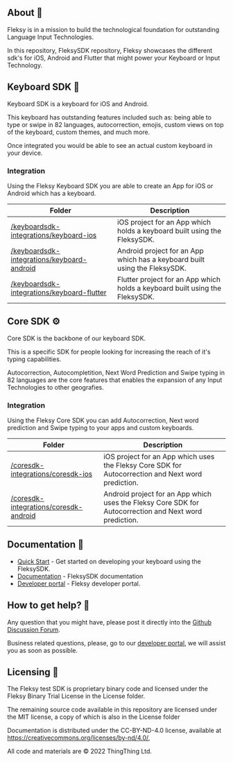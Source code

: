 
## About 🚀

Fleksy is in a mission to build the technological foundation for outstanding Language Input Technologies.

In this repository, FleksySDK repository, Fleksy showcases the different sdk's for iOS, Android and Flutter that might power your Keyboard or Input Technology.

## Keyboard SDK 📱

Keyboard SDK is a keyboard for iOS and Android.

This keyboard has outstanding features included such as: being able to type or swipe in 82 languages, autocorrection, emojis, custom views on top of the keyboard, custom themes, and much more. 

Once integrated you would be able to see an actual custom keyboard in your device. 

### Integration

Using the Fleksy Keyboard SDK you are able to create an App for iOS or Android which has a keyboard.

| Folder | Description |
| --- | --- |
| [/keyboardsdk-integrations/keyboard-ios](/keyboardsdk-integrations/keyboard-ios) | iOS project for an App which holds a keyboard built using the FleksySDK. |
| [/keyboardsdk-integrations/keyboard-android](/keyboardsdk-integrations/keyboard-android) | Android project for an App which has a keyboard built using the FleksySDK. |
| [/keyboardsdk-integrations/keyboard-flutter](/keyboardsdk-integrations/keyboard-flutter) | Flutter project for an App which holds a keyboard built using the FleksySDK. |


## Core SDK ⚙️

Core SDK is the backbone of our keyboard SDK.

This is a specific SDK for people looking for increasing the reach of it's typing capabilities.

Autocorrection, Autocompletition, Next Word Prediction and Swipe typing in 82 languages are the core features that enables the expansion of any Input Technologies to other geografies. 

###  Integration

Using the Fleksy Core SDK you can add Autocorrection, Next word prediction and Swipe typing to your apps and custom keyboards.

| Folder | Description |
| --- | --- |
| [/coresdk-integrations/coresdk-ios](/coresdk-integrations/coresdk-ios) | iOS project for an App which uses the Fleksy Core SDK for Autocorrection and Next word prediction. |
| [/coresdk-integrations/coresdk-android](/coresdk-integrations/coresdk-android) | Android project for an App which uses the Fleksy Core SDK for Autocorrection and Next word prediction. |

## Documentation 📗

- [Quick Start](https://docs.fleksy.com/quick-start/) - Get started on developing your keyboard using the FleksySDK.
- [Documentation](https://docs.fleksy.com/) - FleksySDK documentation
- [Developer portal](https://developers.fleksy.com) - Fleksy developer portal.


## How to get help? 🙋

Any question that you might have, please post it directly into the [Github Discussion Forum](https://github.com/FleksySDK/fleksysdk/discussions).

Business related questions, please, go to our [developer portal](https://developers.fleksy.com/), we will assist you as soon as possible.


## Licensing 📄

The Fleksy test SDK is proprietary binary code and licensed under the Fleksy Binary Trial License in the License folder.

The remaining source code available in this repository are licensed under the MIT license, a copy of which is also in the License folder
 
Documentation is distributed under the CC-BY-ND-4.0 license, available at https://creativecommons.org/licenses/by-nd/4.0/,
 
All code and materials are © 2022 ThingThing Ltd.

